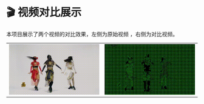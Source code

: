 # 🎬 视频对比展示

本项目展示了两个视频的对比效果，左侧为原始视频 ，右侧为对比视频。

<table>
  <tr>
    <td><img src="short2.gif" width="300"></td>
    <td><img src="short.gif" width="300"></td>
  </tr>
</table>
